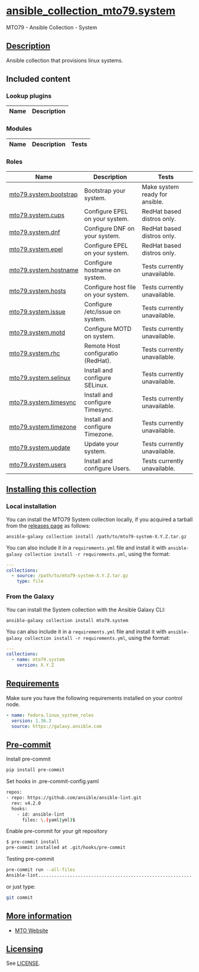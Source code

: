 # [ansible_collection_mto79.system](#ansible_collection_mto79system)

MTO79 - Ansible Collection - System

## [Description](#description)

Ansible collection that provisions linux systems.

## Included content

<!--start collection content-->
### Lookup plugins

Name | Description
--- | ---

### Modules

Name | Description | Tests
--- | --- | ---

### Roles

Name | Description | Tests
--- | --- | ---
[mto79.system.bootstrap](https://github.com/mto79/ansible_collection_mto79.system/blob/main/roles/bootstrap/README.md)| Bootstrap your system. | Make system ready for ansible.
[mto79.system.cups](https://github.com/mto79/ansible_collection_mto79.system/blob/main/roles/cups/README.md)| Configure EPEL on your system. | RedHat based distros only.
[mto79.system.dnf](https://github.com/mto79/ansible_collection_mto79.system/blob/main/roles/dnf/README.md)| Configure DNF on your system. | RedHat based distros only.
[mto79.system.epel](https://github.com/mto79/ansible_collection_mto79.system/blob/main/roles/epel/README.md)| Configure EPEL on your system. | RedHat based distros only.
[mto79.system.hostname](https://github.com/mto79/ansible_collection_mto79.system/blob/main/roles/hostname/README.md)| Configure hostname on system.| Tests currently unavailable.
[mto79.system.hosts](https://github.com/mto79/ansible_collection_mto79.system/blob/main/roles/hosts/README.md)| Configure host file on your system.| Tests currently unavailable.
[mto79.system.issue](https://github.com/mto79/ansible_collection_mto79.system/blob/main/roles/issue/README.md)| Configure /etc/issue on system.| Tests currently unavailable.
[mto79.system.motd](https://github.com/mto79/ansible_collection_mto79.system/blob/main/roles/motd/README.md)| Configure MOTD on system.| Tests currently unavailable.
[mto79.system.rhc](https://github.com/mto79/ansible_collection_mto79.system/blob/main/roles/rhc/README.md)| Remote Host configuratio (RedHat).| Tests currently unavailable.
[mto79.system.selinux](https://github.com/mto79/ansible_collection_mto79.system/blob/main/roles/selinux/README.md)| Install and configure SELinux.| Tests currently unavailable.
[mto79.system.timesync](https://github.com/mto79/ansible_collection_mto79.system/blob/main/roles/timesync/README.md)| Install and configure Timesync.| Tests currently unavailable.
[mto79.system.timezone](https://github.com/mto79/ansible_collection_mto79.system/blob/main/roles/timezone/README.md)| Install and configure Timezone.| Tests currently unavailable.
[mto79.system.update](https://github.com/mto79/ansible_collection_mto79.system/blob/main/roles/update/README.md)| Update your system.| Tests currently unavailable.
[mto79.system.users](https://github.com/mto79/ansible_collection_mto79.system/blob/main/roles/users/README.md)| Install and configure Users.| Tests currently unavailable.
<!--end collection content-->

## [Installing this collection](#installing-this-collection)

### Local installation

You can install the MTO79 System collection locally, if you acquired a tarball from the [releases page](https://github.com/mto79/ansible_collection_mto79.system/releases) as follows:

    ansible-galaxy collection install /path/to/mto79-system-X.Y.Z.tar.gz

You can also include it in a `requirements.yml` file and install it with
`ansible-galaxy collection install -r requirements.yml`, using the format:

```yaml
---
collections:
  - source: /path/to/mto79-system-X.Y.Z.tar.gz
    type: file
```

### From the Galaxy

You can install the System collection with the Ansible Galaxy CLI:

    ansible-galaxy collection install mto79.system

You can also include it in a `requirements.yml` file and install it with
`ansible-galaxy collection install -r requirements.yml`, using the format:

```yaml
---
collections:
  - name: mto79.system
    version: X.Y.Z
```

## [Requirements](#requirements)

Make sure you have the following requirements installed on your control node.

```yaml
- name: fedora.linux_system_roles
  version: 1.36.3
  source: https://galaxy.ansible.com
```

## [Pre-commit](#pre-commit)

Install pre-commit

```bash
pip install pre-commit
```

Set hooks in .pre-commit-config.yaml

```bash
repos:
- repo: https://github.com/ansible/ansible-lint.git
  rev: v4.2.0
  hooks:
    - id: ansible-lint
      files: \.(yaml|yml)$
```

Enable pre-commit for your git repository

```bash
$ pre-commit install
pre-commit installed at .git/hooks/pre-commit
```

Testing pre-commit

```bash
pre-commit run --all-files
Ansible-lint.............................................................Passed
```

or just type:

```bash
git commit
```

## [More information](#more-information)

* [MTO Website](https://mto.nu)

## [Licensing](#licensing)

See [LICENSE](LICENSE).
